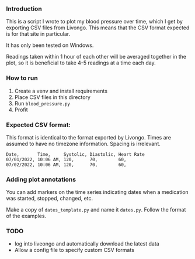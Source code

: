 ### Introduction

This is a script I wrote to plot my blood pressure over time, which I get by exporting CSV files from Livongo.
This means that the CSV format expected is for that site in particular.

It has only been tested on Windows.

Readings taken within 1 hour of each other will be averaged together in the plot, so it is beneficial to take 4-5
readings at a time each day.

### How to run
1. Create a venv and install requirements
2. Place CSV files in this directory
3. Run `blood_pressure.py`
4. Profit


### Expected CSV format:


This format is identical to the format exported by Livongo.
Times are assumed to have no timezone information.
Spacing is irrelevant.
```
Date,       Time,     Systolic, Diastolic, Heart Rate
07/01/2022, 10:06 AM, 120,      70,        60,
07/02/2022, 10:06 AM, 120,      70,        60,
```

### Adding plot annotations
You can add markers on the time series indicating dates when a medication was started, stopped, changed, etc.

Make a copy of `dates_template.py` and name it `dates.py`. Follow the format of the examples.

### TODO
- log into liveongo and automatically download the latest data
- Allow a config file to specify custom CSV formats
